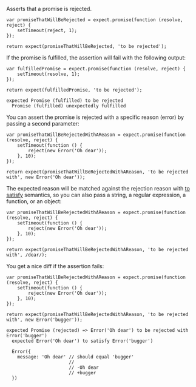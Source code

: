 Asserts that a promise is rejected.

```javascript#async:true
var promiseThatWillBeRejected = expect.promise(function (resolve, reject) {
    setTimeout(reject, 1);
});

return expect(promiseThatWillBeRejected, 'to be rejected');
```

If the promise is fulfilled, the assertion will fail with the following output:

```javascript#async:true
var fulfilledPromise = expect.promise(function (resolve, reject) {
    setTimeout(resolve, 1);
});

return expect(fulfilledPromise, 'to be rejected');
```

```output
expected Promise (fulfilled) to be rejected
  Promise (fulfilled) unexpectedly fulfilled
```

You can assert the promise is rejected with a specific reason (error) by
passing a second parameter:

```javascript#async:true
var promiseThatWillBeRejectedWithAReason = expect.promise(function (resolve, reject) {
    setTimeout(function () {
        reject(new Error('Oh dear'));
    }, 10);
});

return expect(promiseThatWillBeRejectedWithAReason, 'to be rejected with', new Error('Oh dear'));
```

The expected reason will be matched against the rejection reason with
[to satisfy](/assertions/any/to-satisfy/) semantics, so you can also pass a string,
a regular expression, a function, or an object:


```javascript#async:true
var promiseThatWillBeRejectedWithAReason = expect.promise(function (resolve, reject) {
    setTimeout(function () {
        reject(new Error('Oh dear'));
    }, 10);
});

return expect(promiseThatWillBeRejectedWithAReason, 'to be rejected with', /dear/);
```

You get a nice diff if the assertion fails:

```javascript#async:true
var promiseThatWillBeRejectedWithAReason = expect.promise(function (resolve, reject) {
    setTimeout(function () {
        reject(new Error('Oh dear'));
    }, 10);
});

return expect(promiseThatWillBeRejectedWithAReason, 'to be rejected with', new Error('bugger'));
```

```output
expected Promise (rejected) => Error('Oh dear') to be rejected with Error('bugger')
  expected Error('Oh dear') to satisfy Error('bugger')

  Error({
    message: 'Oh dear' // should equal 'bugger'
                       //
                       // -Oh dear
                       // +bugger
  })
```
